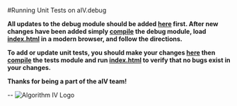 #Running Unit Tests on aIV.debug

**All updates to the debug module should be added [here](https://github.com/imaginate/algorithmIV-javascript-debugger/tree/master/tests/pre-compiled-debug) first. After new changes have been added simply [compile](https://github.com/imaginate/algorithmIV-javascript-debugger/blob/master/compile/compile-commands.txt) the debug module, load [index.html](https://github.com/imaginate/algorithmIV-javascript-debugger/blob/master/tests/index.html) in a modern browser, and follow the directions.**

**To add or update unit tests, you should make your changes [here](https://github.com/imaginate/algorithmIV-javascript-debugger/tree/master/tests/pre-compiled-tests) then [compile](https://github.com/imaginate/algorithmIV-javascript-debugger/blob/master/compile/compile-commands.txt) the tests module and run [index.html](https://github.com/imaginate/algorithmIV-javascript-debugger/blob/master/tests/index.html) to verify that no bugs exist in your changes.**

**Thanks for being a part of the aIV team!**

--
![Algorithm IV Logo](http://www.algorithmiv.com/images/aIV-icon.png)
